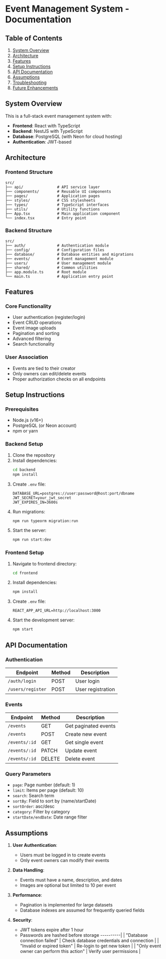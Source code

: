 # Event Management System - Documentation

## Table of Contents
1. [System Overview](#system-overview)
2. [Architecture](#architecture)
3. [Features](#features)
4. [Setup Instructions](#setup-instructions)
5. [API Documentation](#api-documentation)
6. [Assumptions](#assumptions)
7. [Troubleshooting](#troubleshooting)
8. [Future Enhancements](#future-enhancements)

## System Overview

This is a full-stack event management system with:
- **Frontend**: React with TypeScript
- **Backend**: NestJS with TypeScript
- **Database**: PostgreSQL (with Neon for cloud hosting)
- **Authentication**: JWT-based

## Architecture

### Frontend Structure
```
src/
├── api/               # API service layer
├── components/        # Reusable UI components
├── pages/             # Application pages
├── styles/            # CSS stylesheets
├── types/             # TypeScript interfaces
├── utils/             # Utility functions
├── App.tsx            # Main application component
└── index.tsx          # Entry point
```

### Backend Structure
```
src/
├── auth/              # Authentication module
├── config/            # Configuration files
├── database/          # Database entities and migrations
├── events/            # Event management module
├── users/             # User management module
├── shared/            # Common utilities
├── app.module.ts      # Root module
└── main.ts            # Application entry point
```

## Features

### Core Functionality
- User authentication (register/login)
- Event CRUD operations
- Event image uploads
- Pagination and sorting
- Advanced filtering
- Search functionality

### User Association
- Events are tied to their creator
- Only owners can edit/delete events
- Proper authorization checks on all endpoints

## Setup Instructions

### Prerequisites
- Node.js (v16+)
- PostgreSQL (or Neon account)
- npm or yarn

### Backend Setup
1. Clone the repository
2. Install dependencies:
   ```bash
   cd backend
   npm install
   ```
3. Create `.env` file:
   ```env
   DATABASE_URL=postgres://user:password@host:port/dbname
   JWT_SECRET=your_jwt_secret
   JWT_EXPIRES_IN=3600s
   ```
4. Run migrations:
   ```bash
   npm run typeorm migration:run
   ```
5. Start the server:
   ```bash
   npm run start:dev
   ```

### Frontend Setup
1. Navigate to frontend directory:
   ```bash
   cd frontend
   ```
2. Install dependencies:
   ```bash
   npm install
   ```
3. Create `.env` file:
   ```env
   REACT_APP_API_URL=http://localhost:3000
   ```
4. Start the development server:
   ```bash
   npm start
   ```

## API Documentation

### Authentication
| Endpoint       | Method | Description                |
|----------------|--------|----------------------------|
| `/auth/login`  | POST   | User login                 |
| `/users/register` | POST | User registration       |

### Events
| Endpoint       | Method | Description                |
|----------------|--------|----------------------------|
| `/events`      | GET    | Get paginated events       |
| `/events`      | POST   | Create new event           |
| `/events/:id`  | GET    | Get single event           |
| `/events/:id`  | PATCH  | Update event               |
| `/events/:id`  | DELETE | Delete event               |

### Query Parameters
- `page`: Page number (default: 1)
- `limit`: Items per page (default: 10)
- `search`: Search term
- `sortBy`: Field to sort by (name/startDate)
- `sortOrder`: asc/desc
- `category`: Filter by category
- `startDate/endDate`: Date range filter

## Assumptions

1. **User Authentication**:
   - Users must be logged in to create events
   - Only event owners can modify their events

2. **Data Handling**:
   - Events must have a name, description, and dates
   - Images are optional but limited to 10 per event

3. **Performance**:
   - Pagination is implemented for large datasets
   - Database indexes are assumed for frequently queried fields

4. **Security**:
   - JWT tokens expire after 1 hour
   - Passwords are hashed before storage
----------|
| "Database connection failed" | Check database credentials and connection |
| "Invalid or expired token" | Re-login to get new token |
| "Only event owner can perform this action" | Verify user permissions |
